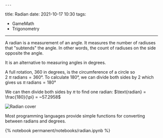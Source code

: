 	---
title: Radian
date: 2021-10-17 10:30
tags:
  - GameMath
  - Trigonometry
---

A radian is a measurement of an angle. It measures the number of radiuses that "subtends" the angle. In other words, the count of radiuses on the side opposite the angle.

It is an alternative to measuring angles in degrees.

A full rotation, 360 in degrees, is the circumference of a circle so $2 \ \pi \ \textrm{radians} = 360°$. To calculate 180°, we can divide both sides by 2 which gives us $\pi \ \textrm{radians} = 180°$

We can then divide both sides by $\pi$ to find one radian: $\text{radian} = \frac{180}{\pi} = ~57.2958$

![Radian cover](/_media/radian-cover.png)

Most programming languages provide simple functions for converting between radians and degrees.

 {% notebook permanent/notebooks/radian.ipynb %}